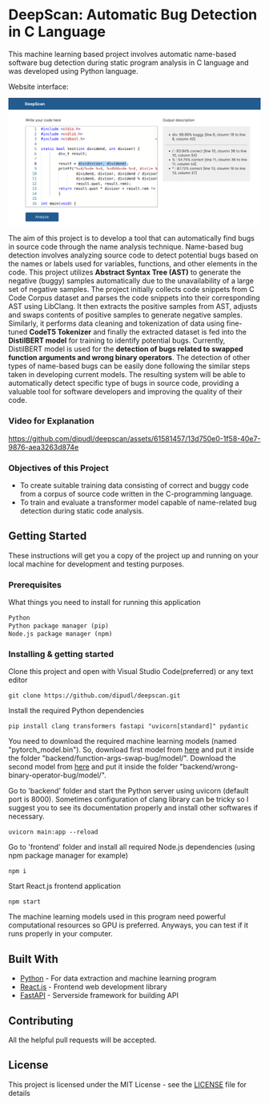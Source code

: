 # DeepScan: Automatic Bug Detection in C Language

This machine learning based project involves automatic name-based software bug detection during static program analysis in C language and was developed using Python language.

Website interface:

![Website screenshot](graphics/website.png)

The aim of this project is to develop a tool that can automatically find bugs in source code through the name analysis technique. Name-based bug detection involves analyzing source code to detect potential bugs based on the names or labels used for variables, functions, and other elements in the code. This project utilizes **Abstract Syntax Tree (AST)** to generate the negative (buggy) samples automatically due to the unavailability of a large set of negative samples. The project initially collects code snippets from C Code Corpus dataset and parses the code snippets into their corresponding AST using LibClang. It then extracts the positive samples from AST, adjusts and swaps contents of positive samples to generate negative samples. Similarly, it performs data cleaning and tokenization of data using fine-tuned **CodeT5 Tokenizer** and finally the extracted dataset is fed into the **DistilBERT model** for training to identify potential bugs. Currently, DistilBERT model is used for the **detection of bugs related to swapped function arguments and wrong binary operators**. The detection of other types of name-based bugs can be easily done following the similar steps taken in developing current models. The resulting system will be able to automatically detect specific type of bugs in source code, providing a valuable tool for software developers and improving the quality of their code.

### Video for Explanation

https://github.com/dipudl/deepscan/assets/61581457/13d750e0-1f58-40e7-9876-aea3263d874e

### Objectives of this Project

- To create suitable training data consisting of correct and buggy code from a corpus of source code written in the C-programming language.
- To train and evaluate a transformer model capable of name-related bug detection during static code analysis.

## Getting Started

These instructions will get you a copy of the project up and running on your local machine for development and testing purposes.

### Prerequisites

What things you need to install for running this application

```
Python
Python package manager (pip)
Node.js package manager (npm)
```

### Installing & getting started

Clone this project and open with Visual Studio Code(preferred) or any text editor

```
git clone https://github.com/dipudl/deepscan.git
```

Install the required Python dependencies

```
pip install clang transformers fastapi "uvicorn[standard]" pydantic
```

You need to download the required machine learning models (named "pytorch_model.bin"). So, download first model from [here](https://huggingface.co/dipudl/function-args-swap-bug-distilbert-model/blob/main/pytorch_model.bin) and put it inside the folder "backend/function-args-swap-bug/model/". Download the second model from [here](https://huggingface.co/dipudl/wrong-binary-operator-bug-distilbert-model/blob/main/pytorch_model.bin) and put it inside the folder "backend/wrong-binary-operator-bug/model/".

Go to 'backend' folder and start the Python server using uvicorn (default port is 8000). Sometimes configuration of clang library can be tricky so I suggest you to see its documentation properly and install other softwares if necessary.

```
uvicorn main:app --reload
```

Go to 'frontend' folder and install all required Node.js dependencies
(using npm package manager for example)

```
npm i
```

Start React.js frontend application

```
npm start
```

The machine learning models used in this program need powerful computational resources so GPU is preferred. Anyways, you can test if it runs properly in your computer.

## Built With

* [Python](https://www.python.org/) - For data extraction and machine learning program
* [React.js](https://react.dev/) - Frontend web development library
* [FastAPI](https://fastapi.tiangolo.com/) - Serverside framework for building API

## Contributing

All the helpful pull requests will be accepted.

## License

This project is licensed under the MIT License - see the [LICENSE](LICENSE) file for details